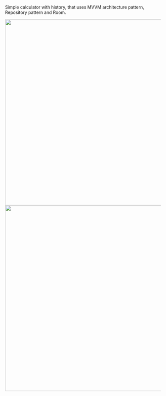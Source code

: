 Simple calculator with history, that uses MVVM architecture pattern, Repository pattern and Room.

<img src="https://user-images.githubusercontent.com/93543157/159130515-827dbfb3-c888-4b10-bf68-68b522666f4d.png" width="600">
<img src="https://user-images.githubusercontent.com/93543157/159130517-840ad510-50c9-4cb4-a5e8-940506c75818.png" width="600">
